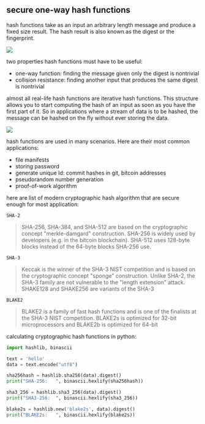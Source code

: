 ## secure one-way hash functions

hash functions take as an input an arbitrary length message and produce a fixed size result. The hash result is also known as the digest or the fingerprint.

![](https://fadasr.github.io/images/hash.png)

two properties hash functions must have to be useful:

- one-way function: finding the message given only the digest is nontrivial
- collision resistance: finding another input that produces the same digest is nontrivial

almost all real-life hash functions are iterative hash functions. This structure allows you to start computing the hash of an input as soon as you have the first part of it. So in applications where a stream of data is to be hashed, the message can be hashed on the fly without ever storing the data.

![](https://fadasr.github.io/images/hash-process.png)

hash functions are used in many scenarios. Here are their most common applications:

- file manifests
- storing password
- generate unique Id: commit hashes in git, bitcoin addresses
- pseudorandom number generation
- proof-of-work algorithm

here are list of modern cryptographic hash algorithm that are secure enough for most application:

`SHA-2`   
> SHA-256, SHA-384, and SHA-512 are based on the cryptographic concept "merkle-damgard" construction. SHA-256 is widely used by developers (e.g. in the bitcoin blockchain). SHA-512 uses 128-byte blocks instead of the 64-byte blocks SHA-256 use.

`SHA-3`   
> Keccak is the winner of the SHA-3 NIST competition and is based on the cryptographic concept "sponge" construction. Unlike SHA-2, the SHA-3 family are not vulnerable to the "length extension" attack. SHAKE128 and SHAKE256 are variants of the SHA-3 

`BLAKE2`   
> BLAKE2 is a family of fast hash functions and is one of the finalists at the SHA-3 NIST competition. BLAKE2s is optimized for 32-bit microprocessors and BLAKE2b is optimized for 64-bit

calculating cryptographic hash functions in python:

```python
import hashlib, binascii

text = 'hello'
data = text.encode("utf8")

sha256hash = hashlib.sha256(data).digest()
print("SHA-256:   ", binascii.hexlify(sha256hash))

sha3_256 = hashlib.sha3_256(data).digest()
print("SHA3-256:  ", binascii.hexlify(sha3_256))

blake2s = hashlib.new('blake2s', data).digest()
print("BLAKE2s:   ", binascii.hexlify(blake2s))
```
<!--stackedit_data:
eyJoaXN0b3J5IjpbMjAxOTQ3ODEzMiwtMTMzNTE0MjU0OSw2Mj
AyMDUyODJdfQ==
-->